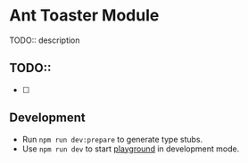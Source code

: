 # Ant Toaster Module

TODO:: description

## TODO::
- [ ] 

## Development

- Run `npm run dev:prepare` to generate type stubs.
- Use `npm run dev` to start [playground](./playground) in development mode.
